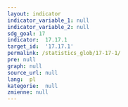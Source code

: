 ```yaml
---
layout: indicator
indicator_variable_1: null
indicator_variable_2: null
sdg_goal: 17
indicator:  17.17.1
target_id:  '17.17.1'
permalink: /statistics_glob/17-17-1/
pre: null
graph: null
source_url: null
lang:  pl
kategorie:  null
zmienne: null
---
```

